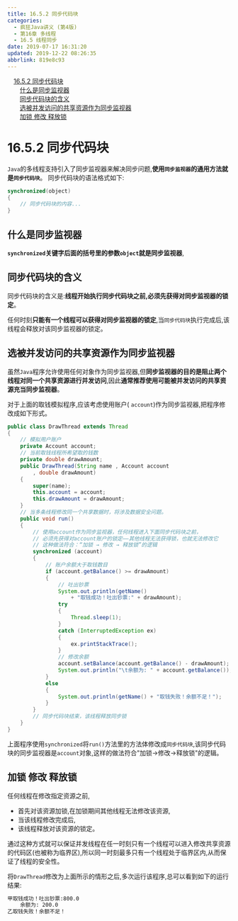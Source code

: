 ```yaml
---
title: 16.5.2 同步代码块
categories: 
  - 疯狂Java讲义 (第4版)
  - 第16章 多线程
  - 16.5 线程同步
date: 2019-07-17 16:31:20
updated: 2019-12-22 08:26:35
abbrlink: 819e8c93
---
```

<div id='my_toc'><a href="/JavaReadingNotes/819e8c93/#16-5-2-同步代码块" class="header_1">16.5.2 同步代码块</a><br><a href="/JavaReadingNotes/819e8c93/#什么是同步监视器" class="header_2">什么是同步监视器</a><br><a href="/JavaReadingNotes/819e8c93/#同步代码块的含义" class="header_2">同步代码块的含义</a><br><a href="/JavaReadingNotes/819e8c93/#选被并发访问的共享资源作为同步监视器" class="header_2">选被并发访问的共享资源作为同步监视器</a><br><a href="/JavaReadingNotes/819e8c93/#加锁-修改-释放锁" class="header_2">加锁 修改 释放锁</a><br></div>
<style>.header_1{margin-left: 1em;}.header_2{margin-left: 2em;}.header_3{margin-left: 3em;}.header_4{margin-left: 4em;}.header_5{margin-left: 5em;}.header_6{margin-left: 6em;}</style>
<!--more-->
<script>if (navigator.platform.search('arm')==-1){document.getElementById('my_toc').style.display = 'none';}var e,p = document.getElementsByTagName('p');while (p.length>0) {e = p[0];e.parentElement.removeChild(e);}</script>

<!--end-->
<!--SSTStart-->
# 16.5.2 同步代码块 #
`Java`的多线程支持引入了同步监视器来解决同步问题,**使用`同步监视器`的通用方法就是`同步代码块`**。
同步代码块的语法格式如下:
```java
synchronized(object)
{
    // 同步代码块的内容...
}
```
## 什么是同步监视器 ##
**`synchronized`关键字后面的括号里的参数`object`就是同步监视器**,
## 同步代码块的含义 ##
同步代码块的含义是:**线程开始执行同步代码块之前,必须先获得对同步监视器的锁定**。

任何时刻**只能有一个线程可以获得对同步监视器的锁定**,当`同步代码块`执行完成后,该线程会释放对该同步监视器的锁定。
## 选被并发访问的共享资源作为同步监视器 ##
虽然`Java`程序允许使用任何对象作为同步监视器,但**同步监视器的目的是阻止两个线程对同一个共享资源进行并发访问**,因此**通常推荐使用可能被并发访问的共享资源充当同步监视器**。

<!--SSTStop-->
对于上面的取钱模拟程序,应该考虑使用账户( `account`)作为同步监视器,把程序修改成如下形式。
```java
public class DrawThread extends Thread
{
    // 模拟用户账户
    private Account account;
    // 当前取钱线程所希望取的钱数
    private double drawAmount;
    public DrawThread(String name , Account account
        , double drawAmount)
    {
        super(name);
        this.account = account;
        this.drawAmount = drawAmount;
    }
    // 当多条线程修改同一个共享数据时，将涉及数据安全问题。
    public void run()
    {
        // 使用account作为同步监视器，任何线程进入下面同步代码块之前，
        // 必须先获得对account账户的锁定——其他线程无法获得锁，也就无法修改它
        // 这种做法符合：“加锁 → 修改 → 释放锁”的逻辑
        synchronized (account)
        {
            // 账户余额大于取钱数目
            if (account.getBalance() >= drawAmount)
            {
                // 吐出钞票
                System.out.println(getName()
                    + "取钱成功！吐出钞票:" + drawAmount);
                try
                {
                    Thread.sleep(1);
                }
                catch (InterruptedException ex)
                {
                    ex.printStackTrace();
                }
                // 修改余额
                account.setBalance(account.getBalance() - drawAmount);
                System.out.println("\t余额为: " + account.getBalance());
            }
            else
            {
                System.out.println(getName() + "取钱失败！余额不足！");
            }
        }
        // 同步代码块结束，该线程释放同步锁
    }
}
```
上面程序使用`synchronized`将`run()`方法里的方法体修改成`同步代码块`,该同步代码块的同步监视器是`account`对象,这样的做法符合"加锁→修改→释放锁"的逻辑。
<!--SSTStart-->
## 加锁 修改 释放锁 ##
任何线程在修改指定资源之前,
- 首先对该资源加锁,在加锁期间其他线程无法修改该资源,
- 当该线程修改完成后,
- 该线程释放对该资源的锁定。

通过这种方式就可以保证并发线程在任一时刻只有一个线程可以进入修改共享资源的代码区(也被称为临界区),所以同一时刻最多只有一个线程处于临界区内,从而保证了线程的安全性。
<!--SSTStop-->
将`DrawThread`修改为上面所示的情形之后,多次运行该程序,总可以看到如下的运行结果:
```cmd
甲取钱成功！吐出钞票:800.0
    余额为: 200.0
乙取钱失败！余额不足！
```

